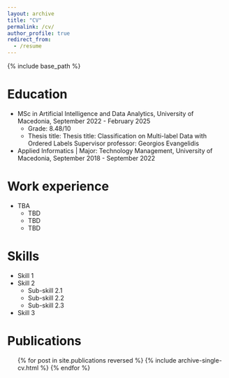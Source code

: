 ```yaml
---
layout: archive
title: "CV"
permalink: /cv/
author_profile: true
redirect_from:
  - /resume
---
```


{% include base_path %}

Education
======
* MSc in Artificial Intelligence and Data Analytics, University of Macedonia, September 2022 - February 2025
  * Grade: 8.48/10
  * Thesis title: Thesis title: Classification on Multi-label Data with Ordered Labels
    Supervisor professor: Georgios Evangelidis
* Applied Informatics | Major: Technology Management, University of Macedonia, September 2018 - September 2022

Work experience
======
* TBA
  * TBD
  * TBD
  * TBD

  
Skills
======
* Skill 1
* Skill 2
  * Sub-skill 2.1
  * Sub-skill 2.2
  * Sub-skill 2.3
* Skill 3

Publications
======
  <ul>{% for post in site.publications reversed %}
    {% include archive-single-cv.html %}
  {% endfor %}</ul>
  
